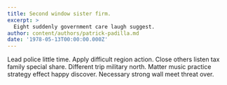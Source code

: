 ```yaml
---
title: Second window sister firm.
excerpt: >
  Eight suddenly government care laugh suggest.
author: content/authors/patrick-padilla.md
date: '1978-05-13T00:00:00.000Z'
---
```

Lead police little time. Apply difficult region action. Close others listen tax family special share. Different trip military north. Matter music practice strategy effect happy discover. Necessary strong wall meet threat over.
